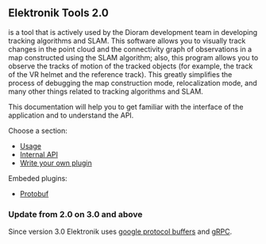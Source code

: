 ﻿## Elektronik Tools 2.0 

is a tool that is actively used by the Dioram development team in developing tracking algorithms and SLAM.
This software allows you to visually track changes in the point cloud and the connectivity graph of observations in a map
constructed using the SLAM algorithm; also, this program allows you to observe the tracks of motion of the tracked objects
(for example, the track of the VR helmet and the reference track).
This greatly simplifies the process of debugging the map construction mode, relocalization mode,
and many other things related to tracking algorithms and SLAM.

This documentation will help you to get familiar with the interface of the application and to understand the API.

Choose a section:
- [Usage](Usage-EN.md)
- [Internal API](API-EN.md)
- [Write your own plugin](Plugins-EN.md)

Embeded plugins:
- [Protobuf](Protobuf-EN.md)

### Update from 2.0 on 3.0 and above

Since version 3.0 Elektronik uses [google protocol buffers](https://developers.google.com/protocol-buffers/?hl=en) 
and [gRPC](https://grpc.io/).